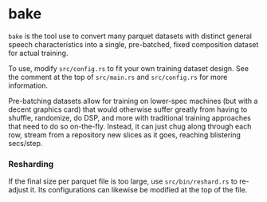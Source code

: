 # bake

`bake` is the tool use to convert many parquet datasets with distinct general speech characteristics into a single, pre-batched, fixed composition dataset for actual training.

To use, modify `src/config.rs` to fit your own training dataset design. See the comment at the top of `src/main.rs` and `src/config.rs` for more information.

Pre-batching datasets allow for training on lower-spec machines (but with a decent graphics card) that would otherwise suffer greatly from having to shuffle, randomize, do DSP, and more with traditional training approaches that need to do so on-the-fly. Instead, it can just chug along through each row, stream from a repository new slices as it goes, reaching blistering secs/step.

### Resharding

If the final size per parquet file is too large, use `src/bin/reshard.rs` to re-adjust it. Its configurations can likewise be modified at the top of the file.

